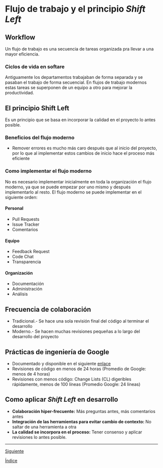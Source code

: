# Flujo de trabajo y el principio *Shift Left*

## Workflow

Un flujo de trabajo es una secuencia de tareas organizada pra llevar a una mayor eficiencia.

### Ciclos de vida en softare

Antiguamente los departamentos trabajaban de forma separada y se pasaban el trabajo de forma secuencial. En flujos de trabajo modernos estas tareas se superponen de un equipo a otro para mejorar la productividad.

## El principio Shift Left

Es un principio que se basa en incorporar la calidad en el proyecto lo antes posible.

### Beneficios del flujo moderno

- Remover errores es mucho más caro después que al inicio del proyecto, por lo que al implementar estos cambios de inicio hace el proceso más eficiente

### Como implementar el flujo moderno

No es necesario implementar inicialmente en toda la organización el flujo moderno, ya que se puede empezar por uno mismo y después implementarlo al resto. El flujo moderno se puede implementar en el siguiente orden:

#### Personal

- Pull Requests
- Issue Tracker
- Comentarios

#### Equipo

- Feedback Request
- Code Chat
- Transparencia

#### Organización

- Documentación
- Administración
- Análisis

## Frecuencia de colaboración

- Tradicional.- Se hace una sola revisión final del código al terminar el desarrollo
- Moderno.- Se hacen muchas revisiones pequeñas a lo largo del desarrollo del proyecto

## Prácticas de ingeniería de Google

- Documentado y disponible en el siguiente [enlace](https://google.github.io/eng-practices/)
- Revisiones de código en menos de 24 horas (Promedio de Google: menos de 4 horas)
- Revisiones con menos código: Change Lists (CL) digeribles rápidamente, menos de 100 líneas (Promedio Google: 24 líneas)

## Como aplicar *Shift Left* en desarrollo

- **Colaboración hiper-frecuente:** Más preguntas antes, más comentarios antes
- **Integración de las herramientas para evitar cambio de contexto:** No saltar de una herramienta a otra
- **La calidad se incorpora en el proceso:** Tener consenso y aplicar revisiones lo antes posible.

---

[Siguiente](Class2.md)

[Índice](../Intro.md)
